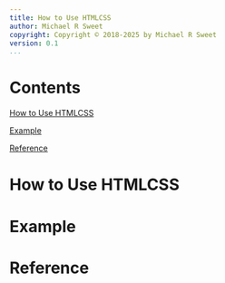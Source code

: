 ```yaml
---
title: How to Use HTMLCSS
author: Michael R Sweet
copyright: Copyright © 2018-2025 by Michael R Sweet
version: 0.1
...
```


Contents
========

[How to Use HTMLCSS](@)

[Example](@)

[Reference](@)


How to Use HTMLCSS
==================


Example
=======


Reference
=========
